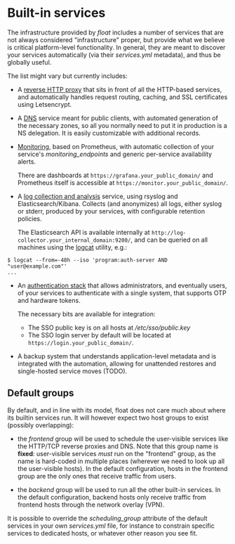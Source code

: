 Built-in services
===

The infrastructure provided by *float* includes a number of services
that are not always considered "infrastructure" proper, but provide
what we believe is critical platform-level functionality. In general,
they are meant to discover your services automatically (via their
*services.yml* metadata), and thus be globally useful.

The list might vary but currently includes:

* A [reverse HTTP proxy](http_router.md) that sits in front of all the
  HTTP-based services, and automatically handles request routing,
  caching, and SSL certificates using Letsencrypt.

* A [DNS](../roles/dns/README.md) service meant for public clients, with
  automated generation of the necessary zones, so all you normally
  need to put it in production is a NS delegation. It is easily
  customizable with additional records.

* [Monitoring](../roles/prometheus/README.md), based on Prometheus,
  with automatic collection of your service's *monitoring_endpoints*
  and generic per-service availability alerts.
  
  There are dashboards at `https://grafana.your_public_domain/` and
  Prometheus itself is accessible at
  `https://monitor.your_public_domain/`.

* A [log collection and analysis](../roles/log-collector/README.md)
  service, using rsyslog and Elasticsearch/Kibana. Collects (and
  anonymizes) all logs, either syslog or stderr, produced by your
  services, with configurable retention policies.
  
  The Elasticsearch API is available internally at
  `http://log-collector.your_internal_domain:9200/`, and can be
  queried on all machines using the
  [logcat](https://git.autistici.org/ai3/tools/logcat) utility, e.g.:

```shell
$ logcat --from=-48h --iso 'program:auth-server AND "user@example.com"'
...
```

* An [authentication stack](identity_management.md) that allows
  administrators, and eventually users, of your services to
  authenticate with a single system, that supports OTP and hardware
  tokens.
  
  The necessary bits are available for integration:
  
  * The SSO public key is on all hosts at */etc/sso/public.key*
  * The SSO login server by default will be located at
    `https://login.your_public_domain/`.

* A backup system that understands application-level metadata and is
  integrated with the automation, allowing for unattended restores and
  single-hosted service moves (TODO).

## Default groups

By default, and in line with its model, float does not care much about
where its builtin services run. It will however expect two host groups
to exist (possibly overlapping):

* the *frontend* group will be used to schedule the user-visible
  services like the HTTP/TCP reverse proxies and DNS. Note that this
  group name is **fixed**: user-visible services *must* run on the
  "frontend" group, as the name is hard-coded in multiple places
  (wherever we need to look up all the user-visible hosts). In the
  default configuration, hosts in the frontend group are the only ones
  that receive traffic from users.

* the *backend* group will be used to run all the other built-in
  services. In the default configuration, backend hosts only receive
  traffic from frontend hosts through the network overlay (VPN).

It is possible to override the *scheduling_group* attribute of the
default services in your own *services.yml* file, for instance to
constrain specific services to dedicated hosts, or whatever other
reason you see fit.
